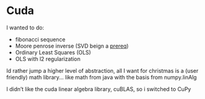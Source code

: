 # Cuda
> 

I wanted to do: 
* fibonacci sequence 
* Moore penrose inverse (SVD beign a [prereq](https://hadrienj.github.io/posts/Deep-Learning-Book-Series-2.9-The-Moore-Penrose-Pseudoinverse/))
* Ordinary Least Squares (OLS) 
* OLS with l2 regularization

Id rather jump a higher level of abstraction, all I want for christmas is a (user friendly) math library... like math from java with the basis from numpy.linAlg

I didn’t like the cuda linear algebra library, cuBLAS, so i switched to CuPy 



